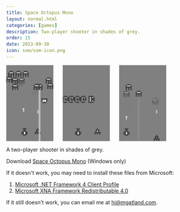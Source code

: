 ```yaml
---
title: Space Octopus Mono
layout: normal.html
categories: [games]
description: Two-player shooter in shades of grey.
order: 15
date: 2013-09-30
icon: som/som-icon.png
---
```


<p><img src="som-screenshot-1.png" alt="Two spaceships fight against strange creatures" width="25%" height="25%" style="float: left; margin-right: 25px"></p>

<p><img src="som-screenshot-2.png" alt="A creature leaves a trail of shapes above two spaceships" width="25%" height="25%" style="float: left; margin-right: 25px"></p>

<p><img src="som-screenshot-3.png"  alt="Two spaceships have defeated post of the creatures" width="25%" height="25%" style="float: left; margin-right: 25px"></p>

<div style="clear: both;"></div>

A two-player shooter in shades of grey.

<div>Download <a href="https://dl.dropboxusercontent.com/u/97676465/Space%20Octopus%20Mono.zip" onclick="_gaq.push(['_trackEvent','Download','Game',this.href]);; ">Space Octopus Mono</a> (Windows only)</div>

If it doesn't work, you may need to install these files from Microsoft:

1. [Microsoft .NET Framework 4 Client Profile](http://www.microsoft.com/en-us/download/details.aspx?id=24872)
2. [Microsoft XNA Framework Redistributable 4.0](http://www.microsoft.com/en-us/download/details.aspx?id=20914)

If it still doesn't work, you can email me at <hi@mgatland.com>.